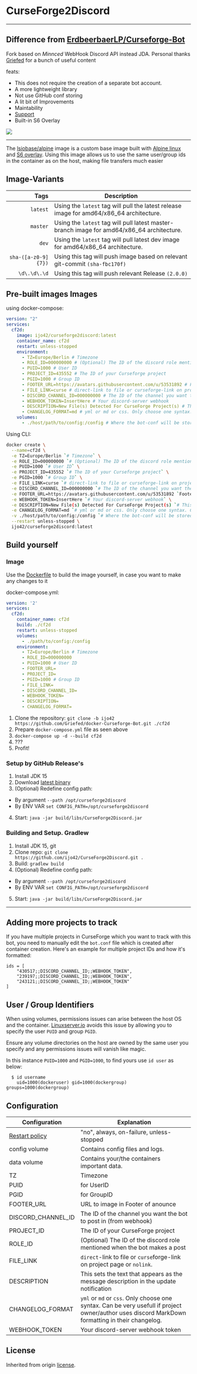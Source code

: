 # CurseForge2Discord

***

## Difference from [ErdbeerbaerLP/Curseforge-Bot](https://github.com/ErdbeerbaerLP/Curseforge-Bot)

Fork based on *Minnced* WebHook Discord API instead JDA. Personal thanks [Griefed](https://github.com/Griefed) for a
bunch of useful content

feats:

* This does not require the creation of a separate bot account.
* A more lightweight library
* Not use GitHub conf storing
* A lit bit of Improvements
* Maintability
* [Support](https://discord.gg/4ZYazbM)
* Built-in S6 Overlay

![](https://amity.is-inside.me/tHBV5Xkj.png)

---

The [lsiobase/alpine](https://hub.docker.com/r/lsiobase/alpine) image is a custom base image built
with [Alpine linux](https://alpinelinux.org/) and [S6 overlay](https://github.com/just-containers/s6-overlay). Using
this image allows us to use the same user/group ids in the container as on the host, making file transfers much easier

## Image-Variants

|                Tags | Description                                                  |
| ------------------: | ------------------------------------------------------------ |
|            `latest` | Using the `latest` tag will pull the latest release image for amd64/x86_64 architecture. |
|            `master` | Using the `latest` tag will pull latest master-branch image for amd64/x86_64 architecture. |
|               `dev` | Using the `latest` tag will pull latest dev image for amd64/x86_64 architecture. |
| `sha-([a-z0-9]{7})` | Using this tag will push image based on relevant git-commit `(sha-fbc170f)` |
|        `\d\.\d\.\d` | Using this tag will push relevant Release `(2.0.0)`          |

## Pre-built images Images

using docker-compose:

```docker-compose.yml
version: "2"
services:
  cf2d:
    image: ijo42/curseforge2discord:latest
    container_name: cf2d
    restart: unless-stopped
    environment:
      - TZ=Europe/Berlin # Timezone
      - ROLE_ID=000000000 # (Optional) The ID of the discord role mentioned when the bot makes a post
      - PUID=1000 # User ID
      - PROJECT_ID=435552 # The ID of your Curseforge project
      - PGID=1000 # Group ID
      - FOOTER_URL=https://avatars.githubusercontent.com/u/53531892 # Footer Image
      - FILE_LINK=curse # direct-link to file or curseforge-link on project page or nolink.
      - DISCORD_CHANNEL_ID=000000000 # The ID of the channel you want the bot to post in
      - WEBHOOK_TOKEN=InsertHere # Your discord-server webhook
      - DESCRIPTION=New File(s) Detected For CurseForge Project(s) # This sets the text that appears as the message description in the update notification
      - CHANGELOG_FORMAT=md # yml or md or css. Only choose one syntax. Can be very usefull if project owner/author uses discord MarkDown formatting in their changelog.
    volumes:
      - ./host/path/to/config:/config # Where the bot-conf will be stored
```

Using CLI:

```bash
docker create \
  --name=cf2d \
  -e TZ=Europe/Berlin `# Timezone` \
  -e ROLE_ID=000000000 `# (Optional) The ID of the discord role mentioned when the bot makes a post` \
  -e PUID=1000 `# User ID` \
  -e PROJECT_ID=435552 `# The ID of your Curseforge project` \
  -e PGID=1000 `# Group ID` \
  -e FILE_LINK=curse `# direct-link to file or curseforge-link on project page or nolink.` \
  -e DISCORD_CHANNEL_ID=000000000 `# The ID of the channel you want the bot to post in` \
  -e FOOTER_URL=https://avatars.githubusercontent.com/u/53531892 `Footer Image` \
  -e WEBHOOK_TOKEN=InsertHere `# Your discord-server webhook` \
  -e DESCRIPTION=New File(s) Detected For CurseForge Project(s) `# This sets the text that appears as the message description in the update notification` \
  -e CHANGELOG_FORMAT=md `# yml or md or css. Only choose one syntax. Can be very usefull if project owner/author uses discord MarkDown formatting in their changelog.` \
  -v ./host/path/to/config:/config `# Where the bot-conf will be stored` \
  --restart unless-stopped \
  ijo42/curseforge2discord:latest
```

## Build yourself

### Image

Use the [Dockerfile](https://github.com/ijo42/CurseForge2Discord/blob/master/Dockerfile) to build the image yourself, in
case you want to make any changes to it

docker-compose.yml:

```docker-compose.yml
version: '2'
services:
  cf2d:
    container_name: cf2d
    build: ./cf2d
    restart: unless-stopped
    volumes:
      - ./path/to/config:/config
    environment:
      - TZ=Europe/Berlin # Timezone
      - ROLE_ID=000000000
      - PUID=1000 # User ID
      - FOOTER_URL=
      - PROJECT_ID=
      - PGID=1000 # Group ID
      - FILE_LINK=
      - DISCORD_CHANNEL_ID=
      - WEBHOOK_TOKEN=
      - DESCRIPTION=
      - CHANGELOG_FORMAT=
```

1. Clone the repository: `git clone -b ijo42 https://github.com/Griefed/docker-Curseforge-Bot.git ./cf2d`
1. Prepare `docker-compose.yml` file as seen above
1. `docker-compose up -d --build cf2d`
1. ???
1. Profit!

### Setup by GitHub Release's

1. Install JDK 15
2. Download [latest binary](https://github.com/ijo42/CurseForge2Discord/releases/latest)
3. (Optional) Redefine config path:

* By argument `--path /opt/curseforge2discord`
* By ENV VAR `set CONFIG_PATH=/opt/curseforge2discord`

4. Start: `java -jar build/libs/CurseForge2Discord.jar`

### Building and Setup. Gradlew

1. Install JDK 15, git
2. Clone repo: `git clone https://github.com/ijo42/CurseForge2Discord.git .`
3. Build: `gradlew build`
4. (Optional) Redefine config path:

* By argument `--path /opt/curseforge2discord`
* By ENV VAR `set CONFIG_PATH=/opt/curseforge2discord`

5. Start: `java -jar build/libs/CurseForge2Discord.jar`

***

## Adding more projects to track

If you have multiple projects in CurseForge which you want to track with this bot, you need to manually edit
the `bot.conf` file which is created after container creation. Here's an example for multiple project IDs and how it's
formatted:

```
ids = [
    "430517;;DISCORD_CHANNEL_ID;;WEBHOOK_TOKEN",
    "239197;;DISCORD_CHANNEL_ID;;WEBHOOK_TOKEN",
    "243121;;DISCORD_CHANNEL_ID;;WEBHOOK_TOKEN"
]
```

## User / Group Identifiers

When using volumes, permissions issues can arise between the host OS and the
container. [Linuxserver.io](https://www.linuxserver.io/) avoids this issue by allowing you to specify the user `PUID`
and group `PGID`.

Ensure any volume directories on the host are owned by the same user you specify and any permissions issues will vanish
like magic.

In this instance `PUID=1000` and `PGID=1000`, to find yours use `id user` as below:

```
  $ id username
    uid=1000(dockeruser) gid=1000(dockergroup) groups=1000(dockergroup)
```

## Configuration

Configuration | Explanation
------------ | -------------
[Restart policy](https://docs.docker.com/compose/compose-file/#restart) | "no", always, on-failure, unless-stopped
config volume | Contains config files and logs.
data volume | Contains your/the containers important data.
TZ | Timezone
PUID | for UserID
PGID | for GroupID
FOOTER_URL | URL to image in Footer of anounce
DISCORD_CHANNEL_ID | The ID of the channel you want the bot to post in (from webhook)
PROJECT_ID | The ID of your CurseForge project
ROLE_ID | (Optional) The ID of the discord role mentioned when the bot makes a post
FILE_LINK | `direct`-link to file or `curse`forge-link on project page or `nolink`.
DESCRIPTION | This sets the text that appears as the message description in the update notification
CHANGELOG_FORMAT | `yml` or `md` or `css`. Only choose one syntax. Can be very usefull if project owner/author uses discord MarkDown formatting in their changelog.
WEBHOOK_TOKEN | Your discord-server webhook token

## License

Inherited from origin [license](https://github.com/ijo42/CurseForge2Discord/blob/master/LICENSE).
